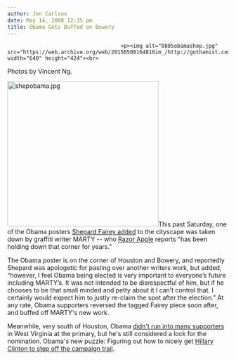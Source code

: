 ```yaml
---
author: Jen Carlson
date: May 14, 2008 12:35 pm
title: Obama Gets Buffed on Bowery
---
```


	
										<p><img alt="0805obamashep.jpg" src="https://web.archive.org/web/20150508164818im_/http://gothamist.com/attachments/arts_jen/0805obamashep.jpg" width="640" height="424"><br>
<span class="photo_caption">Photos by Vincent Ng.</span></p>

<p><img alt="shepobama.jpg" src="https://web.archive.org/web/20150508164818im_/http://gothamist.com/attachments/arts_jen/shepobama.jpg" width="344" height="331" class="right">This past Saturday, one of the Obama posters <a href="https://web.archive.org/web/20150508164818/http://gothamist.com/2008/05/08/shep.php">Shepard Fairey added</a> to the cityscape was taken down by graffiti writer MARTY -- who <a href="https://web.archive.org/web/20150508164818/http://razorapple.com/2008/05/13/obama-in-the-buff/">Razor Apple</a> reports &quot;has been holding down that corner for years.&quot;</p>

<p>The Obama poster is on the corner of Houston and Bowery, and reportedly Shepard was apologetic for pasting over another writers work, but added, &#x201C;however, I feel Obama being elected is very important to everyone&#x2019;s future including MARTY&#x2019;s. It was not intended to be disrespectful of him, but if he chooses to be that small minded and petty about it I can&#x2019;t control that. I certainly would expect him to justly re-claim the spot after the election.&#x201D; At any rate, Obama supporters reversed the tagged Fairey piece soon after, and buffed off MARTY&apos;s new work. </p>

<p>Meanwhile, very south of Houston, Obama <a href="https://web.archive.org/web/20150508164818/http://gothamist.com/2008/05/13/clinton_more_de.php&quot;">didn&apos;t run into many supporters</a> in West Virginia at the primary, but he&apos;s still considered a lock for the nomination.  Obama&apos;s new puzzle: Figuring out how to nicely get <a href="https://web.archive.org/web/20150508164818/http://www.nydailynews.com/opinions/2008/05/13/2008-05-13_barack_obamas_biggest_problem_now_how_to.html">Hillary Clinton to step off the campaign trail</a>.  </p>					
										
									
				